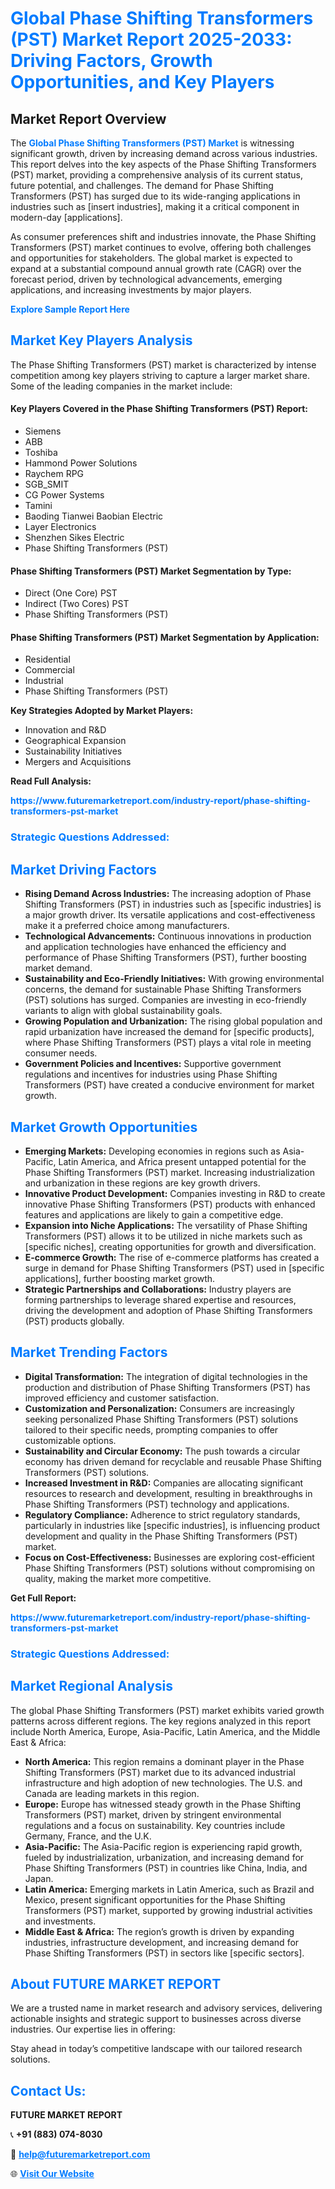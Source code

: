 <h1 style="color: #007BFF;">Global Phase Shifting Transformers (PST) Market Report 2025-2033: Driving Factors, Growth Opportunities, and Key Players</h1>

<section id="overview">
<h2>Market Report Overview</h2>
<p>The <a href="https://www.futuremarketreport.com/industry-report/phase-shifting-transformers-pst-market" style="color: #007BFF; text-decoration: none;"><strong>Global Phase Shifting Transformers (PST) Market</strong></a> is witnessing significant growth, driven by increasing demand across various industries. This report delves into the key aspects of the Phase Shifting Transformers (PST) market, providing a comprehensive analysis of its current status, future potential, and challenges. The demand for Phase Shifting Transformers (PST) has surged due to its wide-ranging applications in industries such as [insert industries], making it a critical component in modern-day [applications].</p>
<p>As consumer preferences shift and industries innovate, the Phase Shifting Transformers (PST) market continues to evolve, offering both challenges and opportunities for stakeholders. The global market is expected to expand at a substantial compound annual growth rate (CAGR) over the forecast period, driven by technological advancements, emerging applications, and increasing investments by major players.</p>
</section>

<section id="overview">
<p><a href="https://www.futuremarketreport.com/request-sample/reportId=99727" style="color: #007BFF; text-decoration: none;"><strong>Explore Sample Report Here</strong></a></p>
</section>

<section id="key-players">
<h2 style="color: #007BFF;">Market Key Players Analysis</h2>
<p>The Phase Shifting Transformers (PST) market is characterized by intense competition among key players striving to capture a larger market share. Some of the leading companies in the market include:</p>
<h4>Key Players Covered in the Phase Shifting Transformers (PST) Report:</h4>
<ul><li>Siemens</li><li>ABB</li><li>Toshiba</li><li>Hammond Power Solutions</li><li>Raychem RPG</li><li>SGB_SMIT</li><li>CG Power Systems</li><li>Tamini</li><li>Baoding Tianwei Baobian Electric</li><li>Layer Electronics</li><li>Shenzhen Sikes Electric</li><li>Phase Shifting Transformers (PST)</li></ul>
<h4>Phase Shifting Transformers (PST) Market Segmentation by Type:</h4>
<ul><li>Direct (One Core) PST</li><li>Indirect (Two Cores) PST</li><li>Phase Shifting Transformers (PST)</li></ul>

<h4>Phase Shifting Transformers (PST) Market Segmentation by Application:</h4>
<ul><li>Residential</li><li>Commercial</li><li>Industrial</li><li>Phase Shifting Transformers (PST)</li></ul>
<p><strong>Key Strategies Adopted by Market Players:</strong></p>
<ul>
<li>Innovation and R&D</li>
<li>Geographical Expansion</li>
<li>Sustainability Initiatives</li>
<li>Mergers and Acquisitions</li>
</ul>
</section>

<section>
<p><strong>Read Full Analysis: </strong></p><a href="https://www.futuremarketreport.com/industry-report/phase-shifting-transformers-pst-market" style="color: #007BFF; text-decoration: none;"><strong>https://www.futuremarketreport.com/industry-report/phase-shifting-transformers-pst-market</strong></a>
<h3 style="color: #007BFF;">Strategic Questions Addressed:</h3>
</section>

<section id="driving-factors">
<h2 style="color: #007BFF;">Market Driving Factors</h2>
<ul>
<li><strong>Rising Demand Across Industries:</strong> The increasing adoption of Phase Shifting Transformers (PST) in industries such as [specific industries] is a major growth driver. Its versatile applications and cost-effectiveness make it a preferred choice among manufacturers.</li>
<li><strong>Technological Advancements:</strong> Continuous innovations in production and application technologies have enhanced the efficiency and performance of Phase Shifting Transformers (PST), further boosting market demand.</li>
<li><strong>Sustainability and Eco-Friendly Initiatives:</strong> With growing environmental concerns, the demand for sustainable Phase Shifting Transformers (PST) solutions has surged. Companies are investing in eco-friendly variants to align with global sustainability goals.</li>
<li><strong>Growing Population and Urbanization:</strong> The rising global population and rapid urbanization have increased the demand for [specific products], where Phase Shifting Transformers (PST) plays a vital role in meeting consumer needs.</li>
<li><strong>Government Policies and Incentives:</strong> Supportive government regulations and incentives for industries using Phase Shifting Transformers (PST) have created a conducive environment for market growth.</li>
</ul>
</section>

<section id="growth-opportunities">
<h2 style="color: #007BFF;">Market Growth Opportunities</h2>
<ul>
<li><strong>Emerging Markets:</strong> Developing economies in regions such as Asia-Pacific, Latin America, and Africa present untapped potential for the Phase Shifting Transformers (PST) market. Increasing industrialization and urbanization in these regions are key growth drivers.</li>
<li><strong>Innovative Product Development:</strong> Companies investing in R&D to create innovative Phase Shifting Transformers (PST) products with enhanced features and applications are likely to gain a competitive edge.</li>
<li><strong>Expansion into Niche Applications:</strong> The versatility of Phase Shifting Transformers (PST) allows it to be utilized in niche markets such as [specific niches], creating opportunities for growth and diversification.</li>
<li><strong>E-commerce Growth:</strong> The rise of e-commerce platforms has created a surge in demand for Phase Shifting Transformers (PST) used in [specific applications], further boosting market growth.</li>
<li><strong>Strategic Partnerships and Collaborations:</strong> Industry players are forming partnerships to leverage shared expertise and resources, driving the development and adoption of Phase Shifting Transformers (PST) products globally.</li>
</ul>
</section>

<section id="trending-factors">
<h2 style="color: #007BFF;">Market Trending Factors</h2>
<ul>
<li><strong>Digital Transformation:</strong> The integration of digital technologies in the production and distribution of Phase Shifting Transformers (PST) has improved efficiency and customer satisfaction.</li>
<li><strong>Customization and Personalization:</strong> Consumers are increasingly seeking personalized Phase Shifting Transformers (PST) solutions tailored to their specific needs, prompting companies to offer customizable options.</li>
<li><strong>Sustainability and Circular Economy:</strong> The push towards a circular economy has driven demand for recyclable and reusable Phase Shifting Transformers (PST) solutions.</li>
<li><strong>Increased Investment in R&D:</strong> Companies are allocating significant resources to research and development, resulting in breakthroughs in Phase Shifting Transformers (PST) technology and applications.</li>
<li><strong>Regulatory Compliance:</strong> Adherence to strict regulatory standards, particularly in industries like [specific industries], is influencing product development and quality in the Phase Shifting Transformers (PST) market.</li>
<li><strong>Focus on Cost-Effectiveness:</strong> Businesses are exploring cost-efficient Phase Shifting Transformers (PST) solutions without compromising on quality, making the market more competitive.</li>
</ul>
</section>

<section>
<p><strong>Get Full Report: </strong></p><a href="https://www.futuremarketreport.com/industry-report/phase-shifting-transformers-pst-market" style="color: #007BFF; text-decoration: none;"><strong>https://www.futuremarketreport.com/industry-report/phase-shifting-transformers-pst-market</strong></a>
<h3 style="color: #007BFF;">Strategic Questions Addressed:</h3>
</section>


<section id="regional-analysis">
<h2 style="color: #007BFF;">Market Regional Analysis</h2>
<p>The global Phase Shifting Transformers (PST) market exhibits varied growth patterns across different regions. The key regions analyzed in this report include North America, Europe, Asia-Pacific, Latin America, and the Middle East & Africa:</p>
<ul>
<li><strong>North America:</strong> This region remains a dominant player in the Phase Shifting Transformers (PST) market due to its advanced industrial infrastructure and high adoption of new technologies. The U.S. and Canada are leading markets in this region.</li>
<li><strong>Europe:</strong> Europe has witnessed steady growth in the Phase Shifting Transformers (PST) market, driven by stringent environmental regulations and a focus on sustainability. Key countries include Germany, France, and the U.K.</li>
<li><strong>Asia-Pacific:</strong> The Asia-Pacific region is experiencing rapid growth, fueled by industrialization, urbanization, and increasing demand for Phase Shifting Transformers (PST) in countries like China, India, and Japan.</li>
<li><strong>Latin America:</strong> Emerging markets in Latin America, such as Brazil and Mexico, present significant opportunities for the Phase Shifting Transformers (PST) market, supported by growing industrial activities and investments.</li>
<li><strong>Middle East & Africa:</strong> The region’s growth is driven by expanding industries, infrastructure development, and increasing demand for Phase Shifting Transformers (PST) in sectors like [specific sectors].</li>
</ul>
</section>

<footer>
<h2 style="color: #007BFF;">About FUTURE MARKET REPORT</h2>
<p>We are a trusted name in market research and advisory services, delivering actionable insights and strategic support to businesses across diverse industries. Our expertise lies in offering:</p>

<p>Stay ahead in today’s competitive landscape with our tailored research solutions.</p>

<h2 style="color: #007BFF;">Contact Us:</h2>
<p><strong>FUTURE MARKET REPORT</strong></p>
<p>📞 <strong>+91 (883) 074-8030</strong></p>
<p>📧 <strong><a href="mailto:help@futuremarketreport.com" style="color: #007BFF;">help@futuremarketreport.com</a></strong></p>
<p>🌐 <strong><a href="https://www.futuremarketreport.com/" style="color: #007BFF;">Visit Our Website</a></strong></p>
</footer>